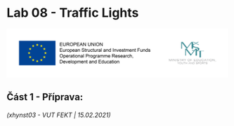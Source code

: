 # Lab 08 - Traffic Lights

![Logo](images/logolink_eng.jpg)

## Část 1 - Příprava:


###### (xhynst03 - VUT FEKT  |  15.02.2021)
